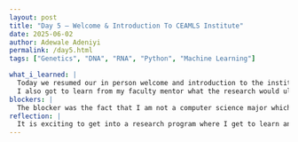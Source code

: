 ```yaml
---
layout: post
title: "Day 5 – Welcome & Introduction To CEAMLS Institute"
date: 2025-06-02
author: Adewale Adeniyi
permalink: /day5.html
tags: ["Genetics", "DNA", "RNA", "Python", "Machine Learning"]

what_i_learned: |
  Today we resumed our in person welcome and introduction to the institue, I got to meet alot of my peers and faculty mentor in person, I got to learn more about the implication artificial intelligence has in the world, the fact it's ever evolving is both a good and concerning thing, it definetly makes work easier and faster but would render some workers jobless at the end of the day because the effeiciency of it's work is truely impressive and less time consuming than what a regular person would use an extensive amount of time.
  I also got to learn from my faculty mentor what the research would ultimately require the team to accomplish or achieve which is: **To Predict Genetic Biomarkers Of Brain Tumor**, by developing and teaching a machine learning module to get the difference and comparisons in genes of controlled variables (healthy genes) and experimental variables (diseasesd genes).
blockers: |
  The blocker was the fact that I am not a computer science major which is limiting when it comes to my coding knowledge but thankfully my mentors are willing to help me with materials, teaching me the essentials and basics of python and machine learning.
reflection: |
  It is exciting to get into a research program where I get to learn and apply my knowledge on computer science and biology, I also discovered I need to brush up on my knowledge of Genetics for the purpose of understanding the project more and to be able to explain to other individuals about the research which could push the health care sector one step ahead in the studies of cancerous cells relating to brain tumors..
---
```

